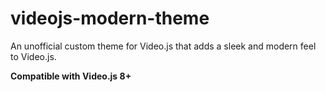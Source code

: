 # videojs-modern-theme
An unofficial custom theme for Video.js that adds a sleek and modern feel to Video.js.

**Compatible with Video.js 8+**
